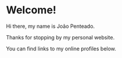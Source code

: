 # Welcome!

Hi there, my name is João Penteado.

Thanks for stopping by my personal website.

You can find links to my online profiles below.
